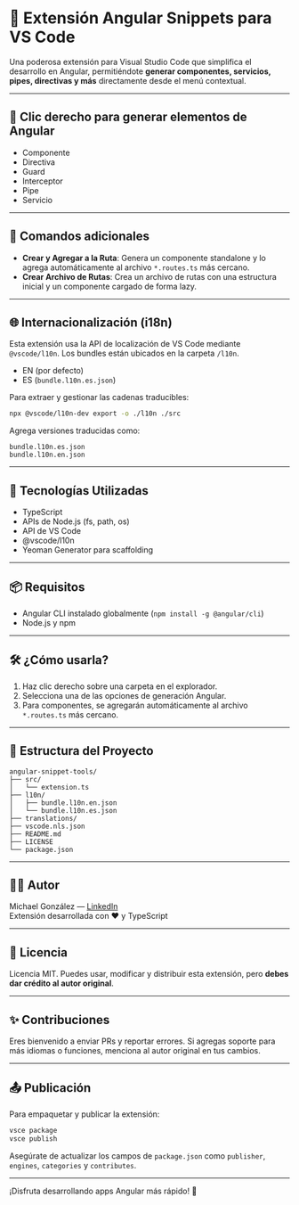 # 🧩 Extensión Angular Snippets para VS Code

Una poderosa extensión para Visual Studio Code que simplifica el desarrollo en Angular, permitiéndote **generar componentes, servicios, pipes, directivas y más** directamente desde el menú contextual.

---

## 🚀 Clic derecho para generar elementos de Angular

- Componente
- Directiva
- Guard
- Interceptor
- Pipe
- Servicio

---

## 🧩 Comandos adicionales

- **Crear y Agregar a la Ruta**: Genera un componente standalone y lo agrega automáticamente al archivo `*.routes.ts` más cercano.
- **Crear Archivo de Rutas**: Crea un archivo de rutas con una estructura inicial y un componente cargado de forma lazy.

---

## 🌐 Internacionalización (i18n)

Esta extensión usa la API de localización de VS Code mediante `@vscode/l10n`. Los bundles están ubicados en la carpeta `/l10n`.

- EN (por defecto)
- ES (`bundle.l10n.es.json`)

Para extraer y gestionar las cadenas traducibles:

```bash
npx @vscode/l10n-dev export -o ./l10n ./src
```

Agrega versiones traducidas como:

```
bundle.l10n.es.json
bundle.l10n.en.json
```

---

## 🧠 Tecnologías Utilizadas

- TypeScript
- APIs de Node.js (fs, path, os)
- API de VS Code
- @vscode/l10n
- Yeoman Generator para scaffolding

---

## 📦 Requisitos

- Angular CLI instalado globalmente (`npm install -g @angular/cli`)
- Node.js y npm

---

## 🛠 ¿Cómo usarla?

1. Haz clic derecho sobre una carpeta en el explorador.
2. Selecciona una de las opciones de generación Angular.
3. Para componentes, se agregarán automáticamente al archivo `*.routes.ts` más cercano.

---

## 📁 Estructura del Proyecto

```
angular-snippet-tools/
├── src/
│   └── extension.ts
├── l10n/
│   ├── bundle.l10n.en.json
│   └── bundle.l10n.es.json
├── translations/
├── vscode.nls.json
├── README.md
├── LICENSE
└── package.json
```

---

## 🧑‍💻 Autor

Michael González — [LinkedIn](https://www.linkedin.com/in/myth-dev)  
Extensión desarrollada con ❤️ y TypeScript

---

## 📄 Licencia

Licencia MIT. Puedes usar, modificar y distribuir esta extensión, pero **debes dar crédito al autor original**.

---

## ✨ Contribuciones

Eres bienvenido a enviar PRs y reportar errores. Si agregas soporte para más idiomas o funciones, menciona al autor original en tus cambios.

---

## 📤 Publicación

Para empaquetar y publicar la extensión:

```bash
vsce package
vsce publish
```

Asegúrate de actualizar los campos de `package.json` como `publisher`, `engines`, `categories` y `contributes`.

---

¡Disfruta desarrollando apps Angular más rápido! 🎉